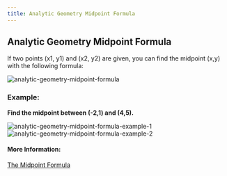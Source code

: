 ```yaml
---
title: Analytic Geometry Midpoint Formula
---
```

## Analytic Geometry Midpoint Formula

If two points (x1, y1) and (x2, y2) are given, you can find the midpoint (x,y) with the following formula:

<img alt ="analytic-geometry-midpoint-formula" src = "https://latex.codecogs.com/png.latex?(x,y)&space;=\left&space;(\frac{x_{1}&space;&plus;&space;x_{2}}{2}&space;,&space;\frac{y_{1}&space;&plus;&space;y_{2}}{2}&space;\right&space;)">

### Example:

**Find the midpoint between (-2,1) and (4,5).**

<img alt ="analytic-geometry-midpoint-formula-example-1" src = "https://latex.codecogs.com/png.latex?(x,y)&space;=\left&space;(\frac{-2&space;&plus;&space;4}{2}&space;,&space;\frac{1&space;&plus;&space;5}{2}&space;\right&space;)">

<img alt ="analytic-geometry-midpoint-formula-example-2" src = "https://latex.codecogs.com/png.latex?(x,y)&space;=\left&space;(\frac{2}{2}&space;,&space;\frac{6}{2}&space;\right&space;)&space;=&space;(1,3)">


#### More Information:
<a href='http://www.purplemath.com/modules/midpoint.htm "The Midpoint Formula"' target='_blank' rel='nofollow'>The Midpoint Formula</a>


